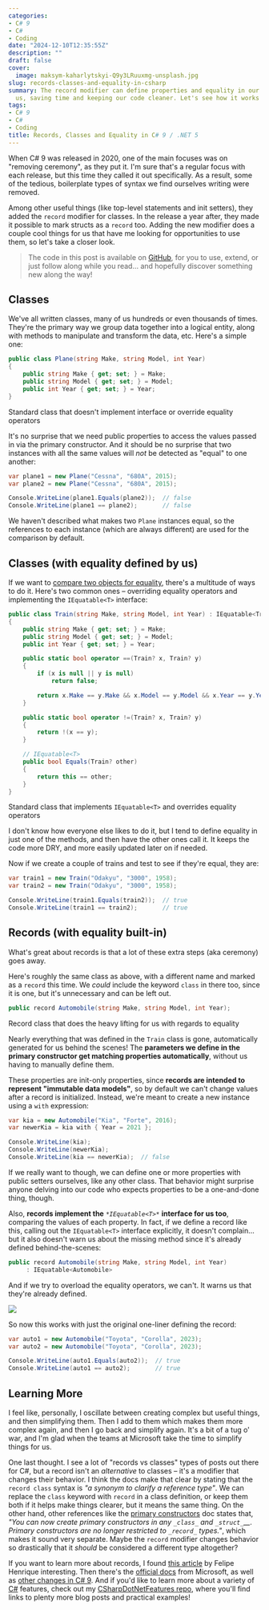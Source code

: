 ```yaml
---
categories:
- C# 9
- C#
- Coding
date: "2024-12-10T12:35:55Z"
description: ""
draft: false
cover:
  image: maksym-kaharlytskyi-Q9y3LRuuxmg-unsplash.jpg
slug: records-classes-and-equality-in-csharp
summary: The record modifier can define properties and equality in our classes for
  us, saving time and keeping our code cleaner. Let's see how it works!
tags:
- C# 9
- C#
- Coding
title: Records, Classes and Equality in C# 9 / .NET 5
---
```

When C# 9 was released in 2020, one of the main focuses was on "removing ceremony", as they put it. I'm sure that's a regular focus with each release, but this time they called it out specifically. As a result, some of the tedious, boilerplate types of syntax we find ourselves writing were removed.

Among other useful things (like top-level statements and init setters), they added the `record` modifier for classes. In the release a year after, they made it possible to mark structs as a `record` too. Adding the new modifier does a couple cool things for us that have me looking for opportunities to use them, so let's take a closer look.

> The code in this post is available on [GitHub](https://github.com/grantwinney/CSharpDotNetFeatures/tree/master/C%23%2009/RecordModifier?ref=grantwinney.com), for you to use, extend, or just follow along while you read... and hopefully discover something new along the way!

## Classes

We've all written classes, many of us hundreds or even thousands of times. They're the primary way we group data together into a logical entity, along with methods to manipulate and transform the data, etc. Here's a simple one:

```csharp
public class Plane(string Make, string Model, int Year)
{
    public string Make { get; set; } = Make;
    public string Model { get; set; } = Model;
    public int Year { get; set; } = Year;
}
```

Standard class that doesn't implement interface or override equality operators

It's no surprise that we need public properties to access the values passed in via the primary constructor. And it should be no surprise that two instances with all the same values will _not_ be detected as "equal" to one another:

```csharp
var plane1 = new Plane("Cessna", "680A", 2015);
var plane2 = new Plane("Cessna", "680A", 2015);

Console.WriteLine(plane1.Equals(plane2));  // false
Console.WriteLine(plane1 == plane2);       // false
```

We haven't described what makes two `Plane` instances equal, so the references to each instance (which are always different) are used for the comparison by default.

## Classes (with equality defined by us)

If we want to [compare two objects for equality](https://grantwinney.com/csharp-compare-two-objects-for-equality/), there's a multitude of ways to do it. Here's two common ones – overriding equality operators and implementing the `IEquatable<T>` interface:

```csharp
public class Train(string Make, string Model, int Year) : IEquatable<Train>
{
    public string Make { get; set; } = Make;
    public string Model { get; set; } = Model;
    public int Year { get; set; } = Year;

    public static bool operator ==(Train? x, Train? y)
    {
        if (x is null || y is null)
            return false;

        return x.Make == y.Make && x.Model == y.Model && x.Year == y.Year;
    }

    public static bool operator !=(Train? x, Train? y)
    {
        return !(x == y);
    }

    // IEquatable<T>
    public bool Equals(Train? other)
    {
        return this == other;
    }
}
```

Standard class that implements `IEquatable<T>` and overrides equality operators

I don't know how everyone else likes to do it, but I tend to define equality in just one of the methods, and then have the other ones call it. It keeps the code more DRY, and more easily updated later on if needed.

Now if we create a couple of trains and test to see if they're equal, they are:

```csharp
var train1 = new Train("Odakyu", "3000", 1958);
var train2 = new Train("Odakyu", "3000", 1958);

Console.WriteLine(train1.Equals(train2));  // true
Console.WriteLine(train1 == train2);       // true
```

## Records (with equality built-in)

What's great about records is that a lot of these extra steps (aka ceremony) goes away.

Here's roughly the same class as above, with a different name and marked as a `record` this time. We _could_ include the keyword `class` in there too, since it is one, but it's unnecessary and can be left out.

```csharp
public record Automobile(string Make, string Model, int Year);
```

Record class that does the heavy lifting for us with regards to equality

Nearly everything that was defined in the `Train` class is gone, automatically generated for us behind the scenes! The **parameters we define in the primary constructor get matching properties automatically**, without us having to manually define them.

These properties are init-only properties, since **records are intended to represent "immutable data models"**, so by default we can't change values after a record is initialized. Instead, we're meant to create a new instance using a `with` expression:

```csharp
var kia = new Automobile("Kia", "Forte", 2016);
var newerKia = kia with { Year = 2021 };

Console.WriteLine(kia);
Console.WriteLine(newerKia);
Console.WriteLine(kia == newerKia);  // false
```

If we really want to though, we can define one or more properties with public setters ourselves, like any other class. That behavior might surprise anyone delving into our code who expects properties to be a one-and-done thing, though.

Also, **records implement the** *`*IEquatable<T>*`* **interface for us too**, comparing the values of each property. In fact, if we define a record like this, calling out the `IEquatable<T>` interface explicitly, it doesn't complain... but it also doesn't warn us about the missing method since it's already defined behind-the-scenes:

```csharp
public record Automobile(string Make, string Model, int Year)
     : IEquatable<Automobile>
```

And if we try to overload the equality operators, we can't. It warns us that they're already defined.

![](https://grantwinney.com/content/images/2024/12/image-1.png)

So now this works with just the original one-liner defining the record:

```csharp
var auto1 = new Automobile("Toyota", "Corolla", 2023);
var auto2 = new Automobile("Toyota", "Corolla", 2023);

Console.WriteLine(auto1.Equals(auto2));  // true
Console.WriteLine(auto1 == auto2);       // true
```

## Learning More

I feel like, personally, I oscillate between creating complex but useful things, and then simplifying them. Then I add to them which makes them more complex again, and then I go back and simplify again. It's a bit of a tug o' war, and I'm glad when the teams at Microsoft take the time to simplify things for us.

One last thought. I see a lot of "records vs classes" types of posts out there for C#, but a record isn't an _alternative_ to classes – it's a modifier that changes their behavior. I think the docs make that clear by stating that the `record class` syntax is _"a synonym to clarify a reference type"_. We can replace the `class` keyword with `record` in a class definition, or keep them both if it helps make things clearer, but it means the same thing. On the other hand, other references like the [primary constructors](https://learn.microsoft.com/en-us/dotnet/csharp/whats-new/csharp-12#primary-constructors) doc states that, _"You can now create primary constructors in any_ _`_class_`_ _and_ _`_struct_`__. Primary constructors are no longer restricted to_ _`_record_`_ _types."_, which makes it sound very separate. Maybe the `record` modifier changes behavior so drastically that it _should_ be considered a different type altogether?

If you want to learn more about records, I found [this article](https://falberthen.github.io/posts/cs10-records/) by Felipe Henrique interesting. Then there's the [official docs](https://learn.microsoft.com/en-us/dotnet/csharp/language-reference/builtin-types/record) from Microsoft, as well as [other changes in C# 9](https://learn.microsoft.com/en-us/dotnet/csharp/whats-new/csharp-version-history#c-version-9). And if you'd like to learn more about a variety of [C#](https://grantwinney.com/tag/csharp/) features, check out my [CSharpDotNetFeatures repo](https://github.com/grantwinney/CSharpDotNetFeatures), where you'll find links to plenty more blog posts and practical examples!